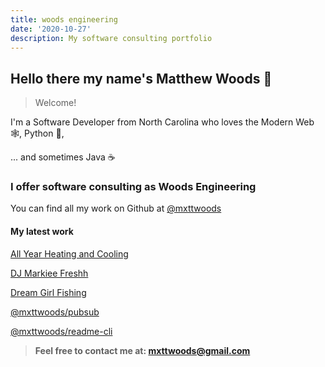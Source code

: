 ```yaml
---
title: woods engineering
date: '2020-10-27'
description: My software consulting portfolio
---
```


<!-- @format -->

## Hello there my name's Matthew Woods 👋

> Welcome!

I'm a Software Developer from North Carolina who loves the Modern Web 🕸, Python
🐍,

... and sometimes Java ☕️

### I offer software consulting as Woods Engineering

You can find all my work on Github at [@mxttwoods](https://github.com/mxttwoods)

#### My latest work

[All Year Heating and Cooling](https://allyearheating.com)

[DJ Markiee Freshh](https://djmark.info)

[Dream Girl Fishing](https://dreamgirlfishing.com)

[@mxttwoods/pubsub](/pubsub/)

[@mxttwoods/readme-cli](/readme-cli/)

> **Feel free to contact me at: [mxttwoods@gmail.com](mailto:mxttwoods@gmail.com)**

